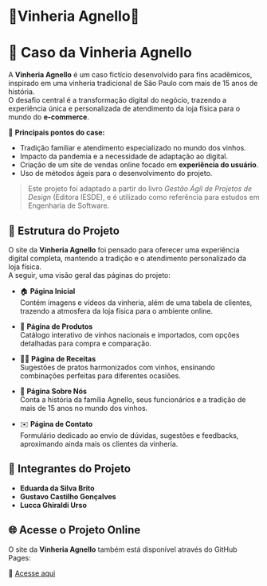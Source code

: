 # 🍷Vinheria Agnello🍷

# 🍷 Caso da Vinheria Agnello  

A **Vinheria Agnello** é um caso fictício desenvolvido para fins acadêmicos, inspirado em uma vinheria tradicional de São Paulo com mais de 15 anos de história.  
O desafio central é a transformação digital do negócio, trazendo a experiência única e personalizada de atendimento da loja física para o mundo do **e-commerce**.  

📌 **Principais pontos do case:**  
- Tradição familiar e atendimento especializado no mundo dos vinhos.  
- Impacto da pandemia e a necessidade de adaptação ao digital.  
- Criação de um site de vendas online focado em **experiência do usuário**.  
- Uso de métodos ágeis para o desenvolvimento do projeto.  

> Este projeto foi adaptado a partir do livro *Gestão Ágil de Projetos de Design* (Editora IESDE), e é utilizado como referência para estudos em Engenharia de Software.  

## 📂 Estrutura do Projeto

O site da **Vinheria Agnello** foi pensado para oferecer uma experiência digital completa, mantendo a tradição e o atendimento personalizado da loja física.  
A seguir, uma visão geral das páginas do projeto:

- 🏠 **Página Inicial**  
  Contém imagens e vídeos da vinheria, além de uma tabela de clientes, trazendo a atmosfera da loja física para o ambiente online.  

- 🍷 **Página de Produtos**  
  Catálogo interativo de vinhos nacionais e importados, com opções detalhadas para compra e comparação.  

- 👨‍🍳 **Página de Receitas**  
  Sugestões de pratos harmonizados com vinhos, ensinando combinações perfeitas para diferentes ocasiões.  

- 📖 **Página Sobre Nós**  
  Conta a história da família Agnello, seus funcionários e a tradição de mais de 15 anos no mundo dos vinhos.  

- ✉️ **Página de Contato**  
  Formulário dedicado ao envio de dúvidas, sugestões e feedbacks, aproximando ainda mais os clientes da vinheria.  

## 👥 Integrantes do Projeto

- **Eduarda da Silva Brito**  
- **Gustavo Castilho Gonçalves**  
- **Lucca Ghiraldi Urso**  

## 🌐 Acesse o Projeto Online  

O site da **Vinheria Agnello** também está disponível através do GitHub Pages:  

🔗 [Acesse aqui](https://eduardasbr.github.io/CP-Front-End-Vinharia_Agnello/)  
